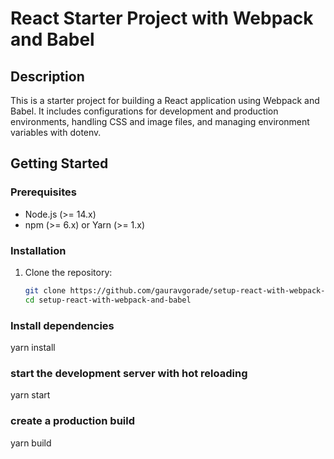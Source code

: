 # React Starter Project with Webpack and Babel

## Description
This is a starter project for building a React application using Webpack and Babel. It includes configurations for development and production environments, handling CSS and image files, and managing environment variables with dotenv.

## Getting Started

### Prerequisites
- Node.js (>= 14.x)
- npm (>= 6.x) or Yarn (>= 1.x)

### Installation

1. Clone the repository:
   ```bash
   git clone https://github.com/gauravgorade/setup-react-with-webpack-and-babel.git
   cd setup-react-with-webpack-and-babel
   
### Install dependencies
yarn install

### start the development server with hot reloading
yarn start

###  create a production build
yarn build

